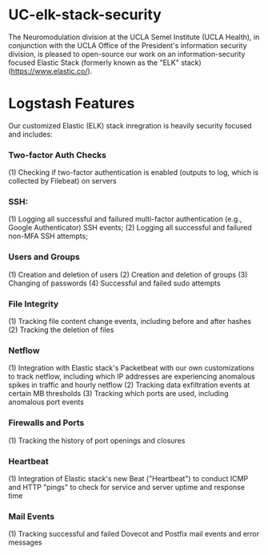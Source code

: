# UC-elk-stack-security
The Neuromodulation division at the UCLA Semel Institute (UCLA Health), in conjunction with the UCLA Office of the President's information security division, is pleased to open-source our work on an information-security focused Elastic Stack (formerly known as the "ELK" stack) (https://www.elastic.co/).



# Logstash Features

Our customized Elastic (ELK) stack inregration is heavily security focused and includes: 

### Two-factor Auth Checks  
(1) Checking if two-factor authentication is enabled (outputs to log, which is collected by Filebeat) on servers

### SSH:
(1) Logging all successful and failured multi-factor authentication (e.g., Google Authenticator) SSH events;
(2) Logging all successful and failured non-MFA SSH attempts;

### Users and Groups
(1) Creation and deletion of users
(2) Creation and deletion of groups
(3) Changing of passwords
(4) Successful and failed sudo attempts

### File Integrity
(1) Tracking file content change events, including before and after hashes
(2) Tracking the deletion of files 

### Netflow
(1) Integration with Elastic stack's Packetbeat with our own customizations to track netflow, including which IP addresses are experiencing anomalous spikes in traffic and hourly netflow
(2) Tracking data exfiltration events at certain MB thresholds
(3) Tracking which ports are used, including anomalous port events

### Firewalls and Ports
(1) Tracking the history of port openings and closures

### Heartbeat
(1) Integration of Elastic stack's new Beat ("Heartbeat") to conduct ICMP and HTTP "pings" to check for service and server uptime and response time

### Mail Events
(1) Tracking successful and failed Dovecot and Postfix mail events and error messages
